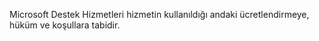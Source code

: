 <Token xmlns:xlink="http://www.w3.org/1999/xlink">Microsoft Destek Hizmetleri hizmetin kullanıldığı andaki ücretlendirmeye, hüküm ve koşullara tabidir.</Token>

<!--HONumber=May16_HO2-->


